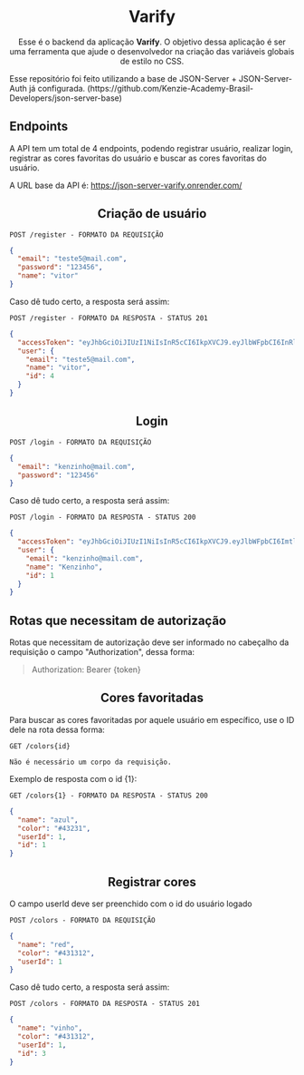<h1 align="center">Varify</h1>

<p align="center">Esse é o backend da aplicação <b>Varify</b>. O objetivo dessa aplicação é ser uma ferramenta que ajude o desenvolvedor na criação das variáveis globais de estilo no CSS.</p>

<p>Esse repositório foi feito utilizando a base de JSON-Server + JSON-Server-Auth já configurada. (https://github.com/Kenzie-Academy-Brasil-Developers/json-server-base)</p>

## **Endpoints**

A API tem um total de 4 endpoints, podendo registrar usuário, realizar login, registrar as cores favoritas do usuário e buscar as cores favoritas do usuário.

A URL base da API é: https://json-server-varify.onrender.com/

<h2 align ='center'> Criação de usuário </h2>

`POST /register - FORMATO DA REQUISIÇÃO`

```json
{
  "email": "teste5@mail.com",
  "password": "123456",
  "name": "vitor"
}
```

Caso dê tudo certo, a resposta será assim:

`POST /register - FORMATO DA RESPOSTA - STATUS 201`

```json
{
  "accessToken": "eyJhbGciOiJIUzI1NiIsInR5cCI6IkpXVCJ9.eyJlbWFpbCI6InRlc3RlNUBtYWlsLmNvbSIsImlhdCI6MTY3Nzg4ODA4OCwiZXhwIjoxNjc3ODkxNjg4LCJzdWIiOiI0In0.Z0t1sK-SAPzu3iW99fGNaTOT5t2qx0jiLFNMmRTybBs",
  "user": {
    "email": "teste5@mail.com",
    "name": "vitor",
    "id": 4
  }
}
```

<h2 align = "center"> Login </h2>

`POST /login - FORMATO DA REQUISIÇÃO`

```json
{
  "email": "kenzinho@mail.com",
  "password": "123456"
}
```

Caso dê tudo certo, a resposta será assim:

`POST /login - FORMATO DA RESPOSTA - STATUS 200`

```json
{
  "accessToken": "eyJhbGciOiJIUzI1NiIsInR5cCI6IkpXVCJ9.eyJlbWFpbCI6ImtlbnppbmhvQG1haWwuY29tIiwiaWF0IjoxNjc3ODg4MjM0LCJleHAiOjE2Nzc4OTE4MzQsInN1YiI6IjEifQ.SxCl0IxctXhM9v-pdalG1jPkVoSqAPV6qUuWHQ7ppRE",
  "user": {
    "email": "kenzinho@mail.com",
    "name": "Kenzinho",
    "id": 1
  }
}
```

## Rotas que necessitam de autorização

Rotas que necessitam de autorização deve ser informado no cabeçalho da requisição o campo "Authorization", dessa forma:

> Authorization: Bearer {token}

<h2 align = "center"> Cores favoritadas </h2>

Para buscar as cores favoritadas por aquele usuário em específico, use o ID dele na rota dessa forma:

`GET /colors{id}`

```
Não é necessário um corpo da requisição.
```

Exemplo de resposta com o id {1}:

`GET /colors{1} - FORMATO DA RESPOSTA - STATUS 200`

```json
{
  "name": "azul",
  "color": "#43231",
  "userId": 1,
  "id": 1
}
```

<h2 align = "center"> Registrar cores </h2>

O campo userId deve ser preenchido com o id do usuário logado

`POST /colors - FORMATO DA REQUISIÇÃO`

```json
{
  "name": "red",
  "color": "#431312",
  "userId": 1
}
```

Caso dê tudo certo, a resposta será assim:

`POST /colors - FORMATO DA RESPOSTA - STATUS 201`

```json
{
  "name": "vinho",
  "color": "#431312",
  "userId": 1,
  "id": 3
}
```
